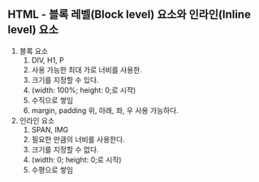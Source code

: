 ## HTML - 블록 레벨(Block level) 요소와 인라인(Inline level) 요소

1. 블록 요소
	1. DIV, H1, P
	2. 사용 가능한 최대 가로 너비를 사용한.
	3. 크기를 지정할 수 있다.
	4. (width: 100%; height: 0;로 시작)
	5. 수직으로 쌓임
	6. margin, padding 위, 아래, 좌, 우 사용 가능하다.
2. 인라인 요소
	1. SPAN, IMG
	2. 필요한 만큼의 너비를 사용한다.
	3. 크기를 지정할 수 없다.
	4. (width: 0; height: 0;로 시작)
	5. 수평으로 쌓임
